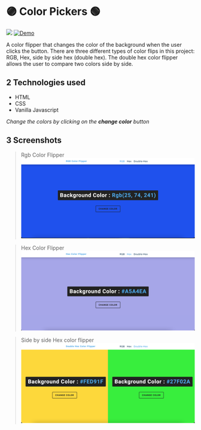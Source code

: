 # 🟣 Color Pickers 🟢 

![](https://img.shields.io/github/languages/top/nanifour/multi-color-flippers?style=for-the-badge)        [![Demo](https://img.shields.io/badge/Site_Demo-informational?style=for-the-badge&logo=github)](https://nanifour.github.io/multi-color-flippers/)

A color flipper that changes the color of the background when the user clicks the button. There are three different types of color flips in this project: RGB, Hex, side by side hex (double hex).  The double hex color flipper allows the user to compare two colors side by side.

## 2 Technologies used
- HTML
- CSS
- Vanilla Javascript

*Change the colors by clicking on the **change color** button*

## 3 Screenshots

> Rgb Color Flipper
![screenshot](images/rgb.png)

> Hex Color Flipper
![screenshot](images/hex.png)

> Side by side Hex color flipper
![screenshot](images/double-hex.png)


